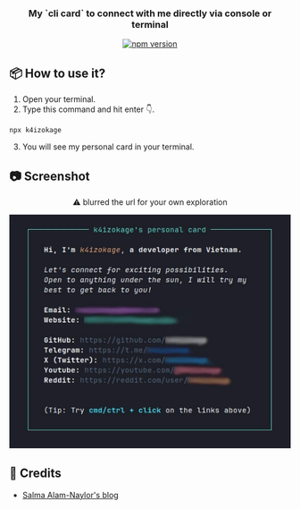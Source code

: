 <div align="center">
<h3>My `cli card` to connect with me directly via console or terminal</h3>

[![npm version](https://badge.fury.io/js/k4izokage.svg)](https://badge.fury.io/js/k4izokage)

</div>

## 📦 How to use it?
1. Open your terminal.
2. Type this command and hit enter 👇.
```
npx k4izokage
```
3. You will see my personal card in your terminal.

## 📷 Screenshot
<div align="center">
    <p>⚠️ blurred the url for your own exploration</p>
    <img src="./screenshot.webp" alt="K4izokage's NPX Card" />
</div>

## 📌 Credits
- [Salma Alam-Naylor's blog](https://whitep4nth3r.com/blog/build-a-business-card-cli-tool/)